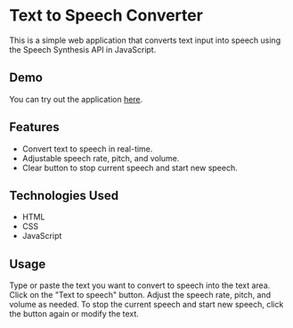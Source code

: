 # Text to Speech Converter
This is a simple web application that converts text input into speech using the Speech Synthesis API in JavaScript.

## Demo
You can try out the application [here](<link-to-live-demo>).

## Features
- Convert text to speech in real-time.
- Adjustable speech rate, pitch, and volume.
- Clear button to stop current speech and start new speech.

## Technologies Used
- HTML
- CSS
- JavaScript

## Usage
Type or paste the text you want to convert to speech into the text area.
Click on the "Text to speech" button.
Adjust the speech rate, pitch, and volume as needed.
To stop the current speech and start new speech, click the button again or modify the text.
